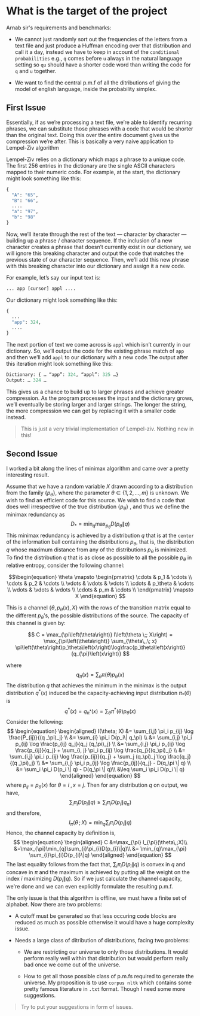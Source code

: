 <script type="text/javascript"
  src="https://cdnjs.cloudflare.com/ajax/libs/mathjax/2.7.0/MathJax.js?config=TeX-AMS_CHTML">
</script>
<script type="text/x-mathjax-config">
  MathJax.Hub.Config({
    tex2jax: {
      inlineMath: [['$','$'], ['\\(','\\)']],
      processEscapes: true},
      jax: ["input/TeX","input/MathML","input/AsciiMath","output/CommonHTML"],
      extensions: ["tex2jax.js","mml2jax.js","asciimath2jax.js","MathMenu.js","MathZoom.js","AssistiveMML.js", "[Contrib]/a11y/accessibility-menu.js"],
      TeX: {
      extensions: ["AMSmath.js","AMSsymbols.js","noErrors.js","noUndefined.js"],
      equationNumbers: {
      autoNumber: "AMS"
      }
    }
  });
</script>

# What is the target of the project

Arnab sir's requirements and benchmarks:

- We cannot just randomly sort out the frequencies of the letters from a text file and just produce a Huffman encoding over that distribution and call it a day, instead we have to keep in account of the `conditional probabilities` e.g., `q` comes before `u` always in the natural language setting so `qu` should have a shorter code word than writing the code for `q` and `u` together.

- We want to find the central p.m.f of all the ditributions of giving the model of english language, inside the probability simplex.

## First Issue

Essentially, if as we’re processing a text file, we’re able to identify recurring phrases, we can substitute those phrases with a code that would be shorter than the original text. Doing this over the entire document gives us the compression we’re after. This is basically a very naive application to Lempel-Ziv algorithm

Lempel-Ziv relies on a dictionary which maps a phrase to a unique code. The first 256 entries in the dictionary are the single ASCII characters mapped to their numeric code. For example, at the start, the dictionary might look something like this:

```python
{
  "A": "65",
  "B": "66",
  ....
  "a": "97",
  "b": "98"
}
```

Now, we’ll iterate through the rest of the text — character by character — building up a phrase / character sequence. If the inclusion of a new character creates a phrase that doesn’t currently exist in our dictionary, we will ignore this breaking character and output the code that matches the previous state of our character sequence. Then, we’ll add this new phrase with this breaking character into our dictionary and assign it a new code.

For example, let’s say our input text is:

```python
... app [cursor] appl ....
```

Our dictionary might look something like this:

```python
{
  ...
  "app": 324,
  ....
}
```

The next portion of text we come across is `appl` which isn’t currently in our dictionary. So, we’ll output the code for the existing phrase match of `app` and then we’ll add `appl` to our dictionary with a new code.The output after this iteration might look something like this:

```python
Dictionary: { … “app”: 324, “appl”: 325 …}
Output: … 324 …
```

This gives us a chance to build up to larger phrases and achieve greater compression. As the program processes the input and the dictionary grows, we’ll eventually be storing larger and larger strings. The longer the string, the more compression we can get by replacing it with a smaller code instead.

> This is just a very trivial implementation of Lempel-ziv. Nothing new in this!

## Second Issue

I worked a bit along the lines of minimax algorithm and came over a pretty interesting result.

Assume that we have a random variable $X$ drawn according to a distribution from the family $\{p_\theta\}$, where the parameter $\theta \in \{1, 2, \ldots, m\}$ is unknown. We wish to find an efficient code for this source. We wish to find a code that does well irrespective of the true distribution $\{p_\theta\}$ , and thus we define the minimax redundancy as
$$D_{*} = \min_{q} \max_{p_\theta} D\left(p_\theta \|q\right)$$
This minimax redundancy is achieved by a distribution $q$ that is at the `center` of the information ball containing the distributions $p_\theta$, that is, the distribution $q$ whose maximum distance from any of the distributions $p_\theta$ is minimized. To find the distribution $q$ that is as close as possible to all the possible $p_\theta$ in relative entropy, consider the following channel:

$$\begin{equation}
\theta \mapsto
\begin{pmatrix}
  \cdots & p_1 & \cdots \\
  \cdots & p_2 & \cdots \\
  \vdots  & \vdots  &  \vdots  \\
  \cdots & p_\theta & \cdots \\
  \vdots  & \vdots  &  \vdots  \\
  \cdots & p_m & \cdots \\
\end{pmatrix}
\mapsto X
\end{equation}
$$

This is a channel $\{\theta, p_\theta \left(x\right), X\}$ with the rows of the transition matrix equal to the different $p_\theta$’s, the possible distributions of the source. The capacity of this channel is given by:

$$
C = \max_{\pi\left(\theta\right)} I\left(\theta \;; X\right) = \max_{\pi\left(\theta\right)} \sum_{\theta\,,\; x} \pi\left(\theta\right)p_\theta\left(x\right)\log\frac{p_\theta\left(x\right)}{q_{\pi}\left(x\right)}
$$

where $${q_{\pi}\left(x\right)} = \sum_{\theta} \pi\left(\theta\right)p_\theta\left(x\right)$$
The distribution $q$ that achieves the minimum in the minimax is the output distribution $q^*(x)$ induced be the capacity-achieving input distribution $\pi_*(\theta)$ is $$q^{*}(x) = q_{\pi^{*}}(x) = \sum_{\theta} \pi^*(\theta) p_\theta(x)$$
Consider the following:
$$
\begin{equation}
\begin{aligned}
I(\theta; X) &= \sum_{i,j} \pi_i p_{ij} \log \frac{P_{ij}}{(q _\pi)_j}  \\
&= \sum_{i} \pi_i D(p_i\| q_\pi) \\
&= \sum_{i,j} \pi_i p_{ij} \log \frac{p_{ij} q_j}{q_j (q_\pi)_j} \\
&= \sum_{i,j} \pi_i p_{ij} \log \frac{p_{ij}}{q_j} + \sum_{i, j} \pi_i p_{ij} \log \frac{q_j}{(q_\pi)_j} \\
&= \sum_{i,j} \pi_i p_{ij} \log \frac{p_{ij}}{q_j} + \sum_j (q_\pi)_j \log \frac{q_j}{(q _\pi)_j} \\
&= \sum_{i,j} \pi_i p_{ij} \log \frac{p_{ij}}{q_j} - D(q_\pi \| q) \\
&= \sum_i \pi_i D(p_i \| q) - D(q_\pi \| q)\\
&\leq \sum_i \pi_i D(p_i \| q)
\end{aligned}
\end{equation}
$$
where $p_{ij} = p_\theta(x)$ for $\theta = i\; , x = j$. Then for any distribution $q$ on output, we have,
$$\sum_i \pi_i D(p_i \| q) \geq \sum_{i} \pi_i D(p_i\| q_\pi)$$
and therefore, $$I_\pi(\theta\,; X) = \min_q\sum_{i} \pi_i D(p_i\| q)$$
Hence, the channel capacity by definition is,
$$
\begin{equation}
\begin{aligned}
C &=\max_{\pi} I_{\pi}(\theta\,;X)\\
&=\max_{\pi}\min_{q}\sum_{i}\pi_{i}D(p_{i}\|q)\\
&= \min_{q}\max_{\pi} \sum_{i}\pi_{i}D(p_{i}\|q)
\end{aligned}
\end{equation}
$$
The last equality follows from the fact that, $\sum_{i}\pi_{i}D(p_{i}\|q)$  is convex in $q$ and concave in $\pi$ and the maximum is achieved by putting all the weight on the index $i$ maximizing $D(p_i\|q)$. So if we just calculate the channel capacity, we're done and we can even explicitly formulate the resulting p.m.f.

The only issue is that this algorithm is offline, we must have a finite set of alphabet. Now there are two problems:

- A cutoff must be generated so that less occuring code blocks are reduced as much as possible otherwise it would have a huge complexity issue.

- Needs a large class of ditribution of distributions, facing two problems:
  - We are restricting our universe to only those distributions. It would perform really well within that distribution but would perform really bad once we come out of the universe.

  - How to get all those possible class of p.m.fs required to generate the universe. My proposition is to use `corpus nltk` which contains some pretty famous literature in `.txt` format. Though I need some more suggestions.

>Try to put your suggestions in form of issues.
